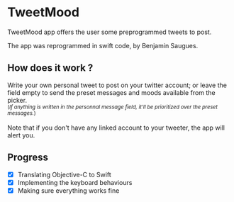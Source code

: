 # TweetMood
TweetMood app offers the user some preprogrammed tweets to post.

The app was reprogrammed in swift code, by Benjamin Saugues.

## How does it work ?
Write your own personal tweet to post on your twitter account; or leave the field empty to send the preset messages and moods available from the picker.
<br><sub>(*If anything is written in the personnal message field, it'll be prioritized over the preset messages.*)</sub>
<br><br>Note that if you don't have any linked account to your tweeter, the app will alert you.

## Progress
- [x] Translating Objective-C to Swift
- [x] Implementing the keyboard behaviours
- [x] Making sure everything works fine
